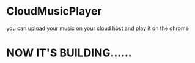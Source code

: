 # CloudMusicPlayer
you can upload your music on your cloud host and play it on the chrome

# NOW IT'S BUILDING......
